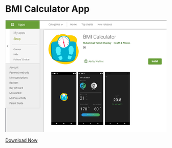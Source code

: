 # BMI Calculator App
![](images/bmi.png)

[Download Now](https://play.google.com/store/apps/details?id=com.mtabishk.bmi_calculator_app)

